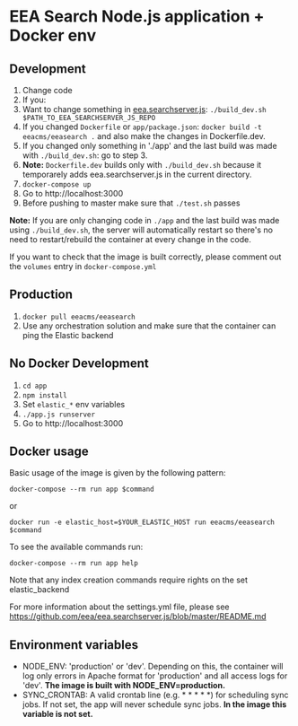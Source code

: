# EEA Search Node.js application + Docker env

## Development
1. Change code
2. If you:
  1. Want to change something in [eea.searchserver.js](https://github.com/eea/eea.searchserver.js):
     ```./build_dev.sh $PATH_TO_EEA_SEARCHSERVER_JS_REPO```
  2. If you changed ```Dockerfile``` or ```app/package.json```:
     ```docker build -t eeacms/eeasearch .``` and also make the changes in Dockerfile.dev.
  3. If you changed only something in './app' and the last build was made with ```./build_dev.sh```:
     go to step 3.
  4. __Note:__ ```Dockerfile.dev``` builds only with ```./build_dev.sh``` because it temporarely adds
    eea.searchserver.js in the current directory.
3. ```docker-compose up```
4. Go to http://localhost:3000
5. Before pushing to master make sure that ```./test.sh``` passes

__Note:__ If you are only changing code in ```./app``` and the last build was made
using ```./build_dev.sh```, the server will automatically restart
so there's no need to restart/rebuild the container at every change in the code.

If you want to check that the image is built correctly, please comment out
the ```volumes``` entry in ```docker-compose.yml```

## Production
1. ```docker pull eeacms/eeasearch```
2. Use any orchestration solution and make sure that the container
   can ping the Elastic backend

## No Docker Development
1. ```cd app```
2. ```npm install```
3. Set ```elastic_*``` env variables
4. ```./app.js runserver```
5. Go to http://localhost:3000
  
## Docker usage

Basic usage of the image is given by the following pattern:

```
docker-compose --rm run app $command
```
or
```
docker run -e elastic_host=$YOUR_ELASTIC_HOST run eeacms/eeasearch $command
```

To see the available commands run:
```
docker-compose --rm run app help
```

Note that any index creation commands require rights on the set elastic_backend

For more information about the settings.yml file, please see https://github.com/eea/eea.searchserver.js/blob/master/README.md

## Environment variables

- NODE_ENV: 'production' or 'dev'. Depending on this, the container will log
  only errors in Apache format for 'production' and all access logs for 'dev'.
  __The image is built with NODE_ENV=production.__
- SYNC_CRONTAB: A valid crontab line (e.g. * * * * *) for scheduling sync jobs.
  If not set, the app will never schedule sync jobs.
  __In the image this variable is not set.__
